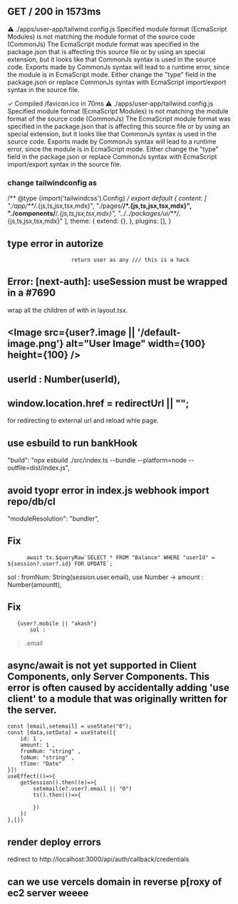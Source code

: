 ##  GET / 200 in 1573ms
 ⚠ ./apps/user-app/tailwind.config.js
Specified module format (EcmaScript Modules) is not matching the module format of the source code (CommonJs)
The EcmaScript module format was specified in the package.json that is affecting this source file or by using an special extension, but it looks like that CommonJs syntax is used in the source code.
Exports made by CommonJs syntax will lead to a runtime error, since the module is in EcmaScript mode. Either change the "type" field in the package.json or replace CommonJs syntax with EcmaScript import/export syntax in the source file.


 ✓ Compiled /favicon.ico in 70ms
 ⚠ ./apps/user-app/tailwind.config.js
Specified module format (EcmaScript Modules) is not matching the module format of the source code (CommonJs)
The EcmaScript module format was specified in the package.json that is affecting this source file or by using an special extension, but it looks like that CommonJs syntax is used in the source code.
Exports made by CommonJs syntax will lead to a runtime error, since the module is in EcmaScript mode. Either change the "type" field in the package.json or replace CommonJs syntax with EcmaScript import/export syntax in the source file.

### change tailwindconfig as 
/** @type {import('tailwindcss').Config} */
export default {
  content: [
    "./app/**/*.{js,ts,jsx,tsx,mdx}",
    "./pages/**/*.{js,ts,jsx,tsx,mdx}",
    "./components/**/*.{js,ts,jsx,tsx,mdx}",
    "../../packages/ui/**/*.{js,ts,jsx,tsx,mdx}"
  ],
  theme: {
    extend: {},
  },
  plugins: [],
}


##  type error in autorize 
                        return user as any /// this is a hack



## Error: [next-auth]: useSession must be wrapped in a <SessionProvider /> #7690

 wrap all the children of <body> with <NextAuthProvider> in layout.tsx.



##  <Image src={user?.image || '/default-image.png'} alt="User Image" width={100} height={100} />
 

                
## userId : Number(userId),


          
##   window.location.href = redirectUrl || "";
for redirecting to external url and reload whle page.


 ## use esbuild to run bankHook
   "build": "npx esbuild ./src/index.ts --bundle --platform=node --outfile=dist/index.js",


## avoid tyopr error in index.js webhook import repo/db/cl
"moduleResolution": "bundler",

## Fix 
          await tx.$queryRaw`SELECT * FROM "Balance" WHERE "userId" = ${session?.user?.id} FOR UPDATE`;

  sol : 
            fromNum: String(session.user.email),
            use Number  ->  amount : Number(amountt),



## Fix 
       {user?.mobile || "akash"}
           sol : 
>  .email
        


## async/await is not yet supported in Client Components, only Server Components. This error is often caused by accidentally adding 'use client' to a module that was originally written for the server.
    const [email,setemail] = useState("0");
    const [data,setData] = useState([{
        id: 1 ,
        amount: 1 ,
        fromNum: "string" ,
        toNum: "string" ,
        tTime: "Date"
    }])
    useEffect(()=>{
        getSession().then((e)=>{
            setemail(e?.user?.email || "0")
            ts().then(()=>{

            })
        })
    },[])


## render deploy errors
redirect to http://localhost:3000/api/auth/callback/credentials 

## can we use vercels domain in reverse p[roxy of ec2 server weeee 

